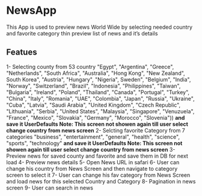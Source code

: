 # NewsApp
This App is used to preview news World Wide by selecting needed country and favorite category thin preview list of news and it’s details 

## Featues
  1- Selecting county from 53 country "Egypt", "Argentina", "Greece", "Netherlands", "South Africa", "Australia", "Hong Kong", "New Zealand", South Korea", "Austria", "Hungary", "Nigeria", Sweden", "Belgium", "India", "Norway", "Switzerland", "Brazil", "Indonesia", "Philippines", "Taiwan", "Bulgaria", "Ireland", "Poland", "Thailand", "Canada", "Portugal", "Turkey", "China", "Italy", "Romania", "UAE", "Colombia", "Japan", "Russia", "Ukraine", "Cuba", "Latvia", "Saudi Arabia", "United Kingdom", "Czech Republic", "Lithuania", "Serbia", "United States", "Malaysia", "Singapore", "Venuzuela", "France", "Mexico", "Slovakia", "Germany", "Morocco", "Slovenia")) **and save it UserDefaults Note: This screen not showen again till user select change country from news screen**
  2- Selcting favorite Category from 7 categories "business", "entertainment", "general", "health", "science", "sports", "technology"  **and save it UserDefaults Note: This screen not showen again till user select change country from news screen**
  3- Preview news for saved county and favorite and save them in DB for next load
  4- Preview news details
  5- Open News URL in safari
  6- User can change his country from News Screen and then navigate to category screen to select it 
  7- User can change his fav category from News Screen and load news for this selected Country and Category
  8- Pagination in news screen 
  9- User can search in news 
